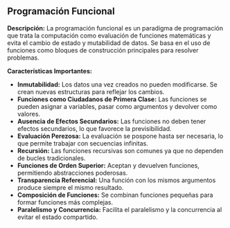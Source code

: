 ## Programación Funcional

**Descripción:**
La programación funcional es un paradigma de programación que trata la computación como evaluación de funciones matemáticas y evita el cambio de estado y mutabilidad de datos. Se basa en el uso de funciones como bloques de construcción principales para resolver problemas.

**Características Importantes:**
- **Inmutabilidad:** Los datos una vez creados no pueden modificarse. Se crean nuevas estructuras para reflejar los cambios.
- **Funciones como Ciudadanos de Primera Clase:** Las funciones se pueden asignar a variables, pasar como argumentos y devolver como valores.
- **Ausencia de Efectos Secundarios:** Las funciones no deben tener efectos secundarios, lo que favorece la previsibilidad.
- **Evaluación Perezosa:** La evaluación se pospone hasta ser necesaria, lo que permite trabajar con secuencias infinitas.
- **Recursión:** Las funciones recursivas son comunes ya que no dependen de bucles tradicionales.
- **Funciones de Orden Superior:** Aceptan y devuelven funciones, permitiendo abstracciones poderosas.
- **Transparencia Referencial:** Una función con los mismos argumentos produce siempre el mismo resultado.
- **Composición de Funciones:** Se combinan funciones pequeñas para formar funciones más complejas.
- **Paralelismo y Concurrencia:** Facilita el paralelismo y la concurrencia al evitar el estado compartido.

